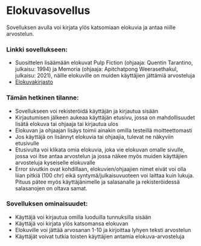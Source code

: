# Elokuvasovellus
Sovelluksen avulla voi kirjata ylös katsomiaan elokuvia ja antaa niille arvostelun.

### Linkki sovellukseen:

* Suosittelen lisäämään elokuvat Pulp Fiction (ohjaaja: Quentin Tarantino, julkaisu: 1994) ja Memoria (ohjaaja: Apitchatpong Weerasethakul, julkaisu: 2021), näille elokuville on muiden käyttäjien jättämiä arvosteluja
* [Elokuvakirjasto](https://tsoha-elokuvakirjasto.herokuapp.com/) 

### Tämän hetkinen tilanne:

* Sovellukseen voi rekisteröidä käyttäjän ja kirjautua sisään
* Kirjautumisen jälkeen aukeaa käyttäjän etusivu, jossa on mahdollisuudet lisätä elokuva tai ohjaaja tai kirjautua ulos
* Elokuvan ja ohjaajan lisäys toimii ainakin omilla testeillä moitteettomasti
* Jos käyttäjä on lisännyt elokuvia tai ohjaajia, tulevat ne näkyviin etusivulle
* Etusivulta voi klikata omia elokuvia, joka vie elokuvan omalle sivulle, jossa voi itse antaa arvostelun ja jossa näkee myös muiden käyttäjien arvosteluja kyseiselle elokuvalle
* Error sivutkin ovat kohdillaan, elokuvien/ohjaajien nimet eivät voi olla liian pitkiä (100 chr) eikä syntymä/julkaisuvuoteen voi laittaa kuin lukuja. Pituus pätee myös käyttäjänimelle ja salasanalle ja rekisteröidessä salasanojen on oltava samat.

### Sovelluksen ominaisuudet:

* Käyttäjä voi kirjautua omilla luoduilla tunnuksilla sisään
* Käyttäjä voi kirjata ylös katsomansa elokuvan
* Elokuville voi jättää arvosanan 1-10 ja kirjoittaa lyhyen teksti arvostelun
* Käyttäjät voivat tutkia toisten käyttäjien antamia elokuva-arvosteluja
